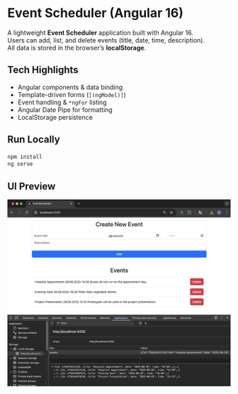 # Event Scheduler (Angular 16)

A lightweight **Event Scheduler** application built with Angular 16.  
Users can add, list, and delete events (title, date, time, description).  
All data is stored in the browser’s **localStorage**.

## Tech Highlights
- Angular components & data binding
- Template-driven forms (`[(ngModel)]`)
- Event handling & `*ngFor` listing
- Angular Date Pipe for formatting
- LocalStorage persistence

## Run Locally
```bash
npm install
ng serve
```


## UI Preview
![UI](docs/screenshot.png)
